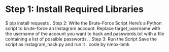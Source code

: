 # Step 1: Install Required Libraries
$ pip install requests
.
Step 2: Write the Brute-Force Script
Here’s a Python script to brute-force an Instagram account. Replace target_username with the username of the account you want to hack and passwords.txt with a file containing a list of possible passwords.
.
Step 3: Run the Script
Save the script as instagram_hack.py and run it
.
code by nmox-bmk
